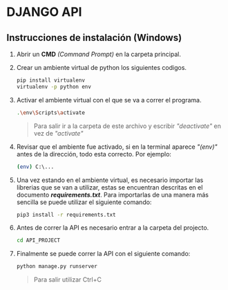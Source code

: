 # DJANGO API

## Instrucciones de instalación (Windows)
1. Abrir un **CMD** *(Command Prompt)* en la carpeta principal.

2. Crear un ambiente virtual de python los siguientes codigos.
    ``` sh
    pip install virtualenv
    virtualenv -p python env
    ```
3. Activar el ambiente virtual con el que se va a correr el programa.
    ``` sh
    .\env\Scripts\activate
    ```
    > Para salir ir a la carpeta de este archivo y escribir *"deactivate"* en vez de *"activate"*
4. Revisar que el ambiente fue activado, si en la terminal aparece *"(env)"* antes de la dirección, todo esta correcto. Por ejemplo:
    ``` sh 
    (env) C:\...
    ```
5. Una vez estando en el ambiente virtual, es necesario importar las librerias que se van a utilizar, estas se encuentran descritas en el documento ***requirements.txt***. Para importarlas de una manera más sencilla se puede utilizar el siguiente comando:
    ``` sh
    pip3 install -r requirements.txt
    ```
6. Antes de correr la API es necesario entrar a la carpeta del projecto.
    ``` sh 
    cd API_PROJECT
    ```
7. Finalmente se puede correr la API con el siguiente comando:
    ``` sh
    python manage.py runserver
    ```
    > Para salir utilizar Ctrl+C
